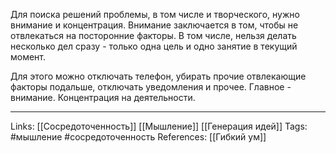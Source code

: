 Для поиска решений проблемы, в том числе и творческого, нужно внимание и концентрация. Внимание заключается в том, чтобы не отвлекаться на посторонние факторы. В том числе, нельзя делать несколько дел сразу - только одна цель и одно занятие в текущий момент. 

Для этого можно отключать телефон, убирать прочие отвлекающие факторы подальше, отключать уведомления и прочее. Главное - внимание. Концентрация на деятельности. 
___
Links: [[Сосредоточенность]] [[Мышление]] [[Генерация идей]]
Tags: #мышление #сосредоточенность
References: [[Гибкий ум]]